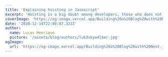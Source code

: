 ```yaml
---
title: 'Explaining hoisting in Javascript'
excerpt: 'Hoisting is a big doubt among developers, those who does not understand this concept are always wondering why some part of their code is not working. Today we are going to learn what is hoisting and how to avoid it (or use it consciously).'
coverImage: 'https://og-image.vercel.app/Building%20a%20Blog%20with%20Next.js%20and%20Typescript.png?theme=dark&md=1&fontSize=100px&images=https%3A%2F%2Fassets.vercel.com%2Fimage%2Fupload%2Ffront%2Fassets%2Fdesign%2Fnextjs-white-logo.svg&images=https%3A%2F%2Fcdn.jsdelivr.net%2Fgh%2Fremojansen%2Flogo.ts%40master%2Fts.svg'
date: '2020-12-14T22:40:07.322Z'
author:
  name: Lucas Henrique
  picture: '/assets/blog/authors/luk3skyw4lker.jpg'
ogImage:
  url: 'https://og-image.vercel.app/Building%20a%20Blog%20with%20Next.js%20and%20Typescript.png?theme=dark&md=1&fontSize=100px&images=https%3A%2F%2Fassets.vercel.com%2Fimage%2Fupload%2Ffront%2Fassets%2Fdesign%2Fnextjs-white-logo.svg&images=https%3A%2F%2Fcdn.jsdelivr.net%2Fgh%2Fremojansen%2Flogo.ts%40master%2Fts.svg'
---
```

